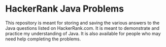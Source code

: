 # HackerRank Java Problems
This repository is meant for storing and saving the various answers to the Java
questions listed on HackerRank.com. It is meant to demonstrate and practice my
understanding of Java. It is also available for people who may need help completing
the problems.
